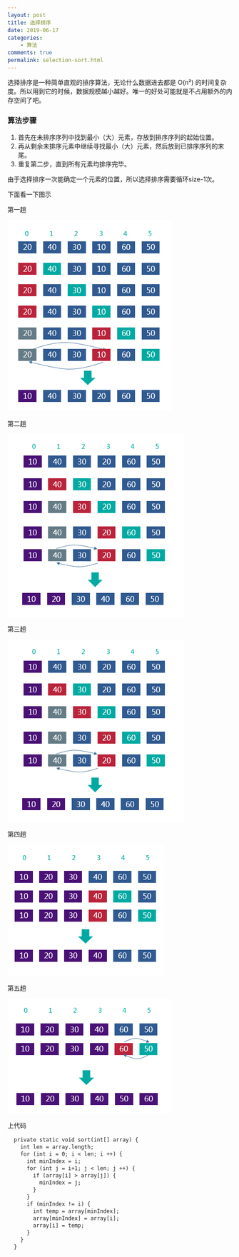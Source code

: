 ```yaml
---
layout: post
title: 选择排序
date: 2019-06-17
categories:
    - 算法
comments: true
permalink: selection-sort.html
---
```


选择排序是一种简单直观的排序算法，无论什么数据进去都是 O(n²) 的时间复杂度。所以用到它的时候，数据规模越小越好。唯一的好处可能就是不占用额外的内存空间了吧。

### 算法步骤

1. 首先在未排序序列中找到最小（大）元素，存放到排序序列的起始位置。
2. 再从剩余未排序元素中继续寻找最小（大）元素，然后放到已排序序列的末尾。
3. 重复第二步，直到所有元素均排序完毕。

由于选择排序一次能确定一个元素的位置，所以选择排序需要循环size-1次。

下面看一下图示

第一趟

![](/assets/images/posts/sorting-algorithm/selection-sort-1.png)

第二趟

![](/assets/images/posts/sorting-algorithm/selection-sort-2.png)

第三趟

![](/assets/images/posts/sorting-algorithm/selection-sort-2.png)

第四趟

![](/assets/images/posts/sorting-algorithm/selection-sort-4.png)

第五趟

![](/assets/images/posts/sorting-algorithm/selection-sort-5.png)


上代码

```
  private static void sort(int[] array) {
    int len = array.length;
    for (int i = 0; i < len; i ++) {
      int minIndex = i;
      for (int j = i+1; j < len; j ++) {
        if (array[i] > array[j]) {
          minIndex = j;
        }
      }
      if (minIndex != i) {
        int temp = array[minIndex];
        array[minIndex] = array[i];
        array[i] = temp;
      }
    }
  }
```